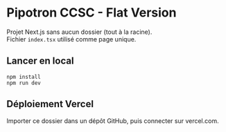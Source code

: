 # Pipotron CCSC - Flat Version

Projet Next.js sans aucun dossier (tout à la racine).  
Fichier `index.tsx` utilisé comme page unique.

## Lancer en local
```
npm install
npm run dev
```

## Déploiement Vercel
Importer ce dossier dans un dépôt GitHub, puis connecter sur vercel.com.
